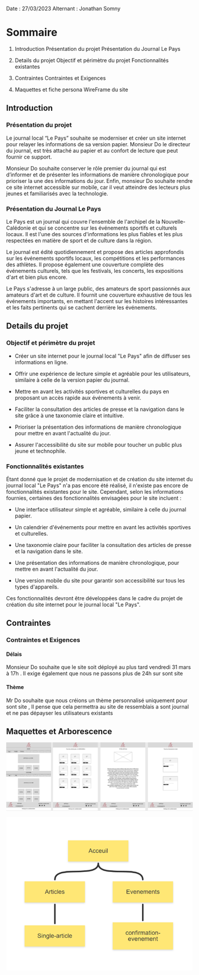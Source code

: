Date : 27/03/2023
Alternant : Jonathan Somny

# Sommaire

1. Introduction
   Présentation du projet
   Présentation du Journal Le Pays
2. Details du projet
   Objectif et périmètre du projet
   Fonctionnalités existantes
3. Contraintes
   Contraintes et Exigences

4. Maquettes et fiche persona
   WireFrame du site

## Introduction

### Présentation du projet

Le journal local “Le Pays” souhaite se moderniser et créer un site internet pour relayer les informations de sa version papier. Monsieur Do le directeur du journal, est très attaché au papier et au confort de lecture que peut fournir ce support.

Monsieur Do souhaite conserver le rôle premier du journal qui est d’informer et de présenter les informations de manière chronologique pour prioriser la une des informations du jour. Enfin, monsieur Do souhaite rendre ce site internet accessible sur mobile, car il veut atteindre des lecteurs plus jeunes et familiarisés avec la technologie.

### Présentation du Journal Le Pays

Le Pays est un journal qui couvre l'ensemble de l'archipel de la Nouvelle-Calédonie et qui se concentre sur les événements sportifs et culturels locaux. Il est l'une des sources d'informations les plus fiables et les plus respectées en matière de sport et de culture dans la région.

Le journal est édité quotidiennement et propose des articles approfondis sur les événements sportifs locaux, les compétitions et les performances des athlètes. Il propose également une couverture complète des événements culturels, tels que les festivals, les concerts, les expositions d'art et bien plus encore.

Le Pays s'adresse à un large public, des amateurs de sport passionnés aux amateurs d'art et de culture. Il fournit une couverture exhaustive de tous les événements importants, en mettant l'accent sur les histoires intéressantes et les faits pertinents qui se cachent derrière les événements.

## Details du projet

### Objectif et périmètre du projet

- Créer un site internet pour le journal local "Le Pays" afin de diffuser ses informations en ligne.

- Offrir une expérience de lecture simple et agréable pour les utilisateurs, similaire à celle de la version papier du journal.

- Mettre en avant les activités sportives et culturelles du pays en proposant un accès rapide aux événements à venir.

- Faciliter la consultation des articles de presse et la navigation dans le site grâce à une taxonomie claire et intuitive.

- Prioriser la présentation des informations de manière chronologique pour mettre en avant l'actualité du jour.

- Assurer l'accessibilité du site sur mobile pour toucher un public plus jeune et technophile.

### Fonctionnalités existantes

Étant donné que le projet de modernisation et de création du site internet du journal local "Le Pays" n'a pas encore été réalisé, il n'existe pas encore de fonctionnalités existantes pour le site. Cependant, selon les informations fournies, certaines des fonctionnalités envisagées pour le site incluent :

- Une interface utilisateur simple et agréable, similaire à celle du journal papier.

- Un calendrier d'événements pour mettre en avant les activités sportives et culturelles.

- Une taxonomie claire pour faciliter la consultation des articles de presse et la navigation dans le site.

- Une présentation des informations de manière chronologique, pour mettre en avant l'actualité du jour.

- Une version mobile du site pour garantir son accessibilité sur tous les types d'appareils.

Ces fonctionnalités devront être développées dans le cadre du projet de création du site internet pour le journal local "Le Pays".

## Contraintes

### Contraintes et Exigences

#### Délais

Monsieur Do souhaite que le site soit déployé au plus tard vendredi 31 mars à 17h . Il exige également que nous ne passons plus de 24h sur sont site

#### Thème

Mr Do souhaite que nous créions un thème personnalisé uniquement pour sont site , Il pense que cela permettra au site de ressemblais a sont journal et ne pas dépayser les utilisateurs existants

## Maquettes et Arborescence

![Alt text](maquette.png?raw=true "Title")

![Alt text](arboresence.png?raw=true "Title")
